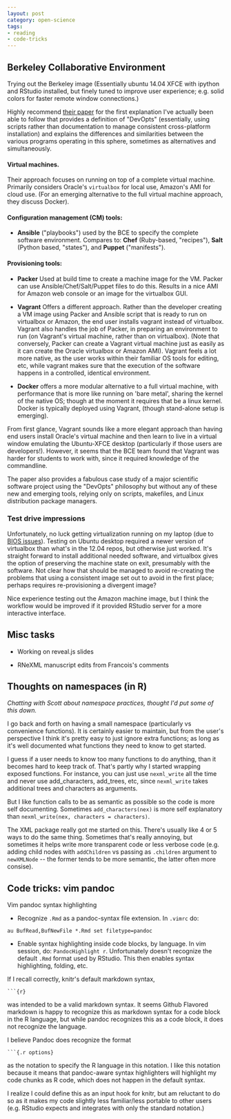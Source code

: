 ```yaml
---
layout: post
category: open-science
tags:
- reading
- code-tricks
---
```




## Berkeley Collaborative Environment

Trying out the Berkeley image (Essentially ubuntu 14.04 XFCE with ipython
and RStudio installed, but finely tuned to improve user experience;
e.g. solid colors for faster remote window connections.)

Highly recommend [their paper](https://t.co/TJ9ObbL8i8) for the first
explanation I've actually been able to follow that provides a definition
of "DevOpts" (essentially, using scripts rather than documentation
to manage consistent cross-platform installation) and explains the
differences and similarities between the various programs operating in
this sphere, sometimes as alternatives and simultaneously.


#### Virtual machines.

Their approach focuses on running on top of a complete
virtual machine. Primarily considers Oracle's `virtualbox` for local use,
Amazon's AMI for cloud use.  (For an emerging alternative to the full
virtual machine approach, they discuss Docker).

#### Configuration management (CM) tools:

-   **Ansible** ("playbooks") used by the BCE to specify the complete
software environment. Compares to: **Chef** (Ruby-based, "recipes"),
**Salt** (Python based, "states"), and **Puppet** ("manifests").


#### Provisioning tools:

- **Packer** Used at build time to create a machine image for the VM.
Packer can use Ansible/Chef/Salt/Puppet files to do this.  Results in
a nice AMI for Amazon web console or an image for the virtualbox GUI.

- **Vagrant** Offers a different approach.  Rather than the developer
creating a VM image using Packer and Ansible script that is ready to
run on virtualbox or Amazon, the end user installs vagrant instead
of virtualbox. Vagrant also handles the job of Packer, in preparing
an environment to run (on Vagrant's virtual machine, rather than on
virtualbox). (Note that conversely, Packer can create a Vagrant virtual
machine just as easily as it can create the Oracle virtualbox or Amazon
AMI). Vagrant feels a lot more native, as the user works within their
familiar OS tools for editing, etc, while vagrant makes sure that
the execution of the software happens in a controlled, identical
environment.

- **Docker** offers a more modular alternative to a full virtual machine,
with performance that is more like running on 'bare metal', sharing the
kernel of the native OS; though at the moment it requires that be a linux
kernel. Docker is typically deployed using Vagrant, (though stand-alone
setup is emerging).


From first glance, Vagrant sounds like a more elegant approach than having
end users install Oracle's virtual machine and then learn to live in a
virtual window emulating the Ubuntu-XFCE desktop (particularly if those
users are developers!).  However, it seems that the BCE team found that
Vagrant was harder for students to work with, since it required knowledge
of the commandline.

The paper also provides a fabulous case study of a major scientific
software project using the "DevOpts" philosophy but without any of these
new and emerging tools, relying only on scripts, makefiles, and Linux
distribution package managers.


### Test drive impressions

Unfortunately, no luck getting
virtualization running on my laptop (due to [BIOS
issues](ttps://github.com/dlab-berkeley/collaboratool/issues/created_by/cboettig)).
Testing on Ubuntu desktop required a newer version of virtualbox than
what's in the 12.04 repos, but otherwise just worked.  It's straight
forward to install additional needed software, and virtualbox gives
the option of preserving the machine state on exit, presumably with
the software.  Not clear how that should be managed to avoid re-creating
the problems that using a consistent image set out to avoid in the first
place; perhaps requires re-provisioning a divergent image?

Nice experience testing out the Amazon machine image, but I think the
workflow would be improved if it provided RStudio server for a more
interactive interface.


Misc tasks
-----------

- Working on reveal.js slides


- RNeXML manuscript edits from Francois's comments


Thoughts on namespaces (in R)
-----------------------------

_Chatting with Scott about namespace practices, thought I'd put
some of this down._

I go back and forth on having a small namespace (particularly vs
convenience functions).  It is certainly easier to maintain, but from
the user's perspective I think it's pretty easy to just ignore extra
functions; as long as it's well documented what functions they need to
know to get started.

I guess if a user needs to know too many functions to do anything, than
it becomes hard to keep track of. That's partly why I started wrapping
exposed functions. For instance, you can just use `nexml_write` all the
time and never use add_characters, add_trees, etc, since `nexml_write`
takes additional trees and characters as arguments.

But I like function calls to be as semantic as possible so the code is
more self documenting.  Sometimes `add_characters(nex)` is more self
explanatory than `nexml_write(nex, characters = characters)`.


The XML package really got me started on this.  There's usually like
4 or 5 ways to do the same thing. Sometimes that's really annoying,
but sometimes it helps write more transparent code or less verbose code
(e.g. adding child nodes with `addChildren` vs passing as `.children`
argument to `newXMLNode` -- the former tends to be more semantic, the
latter often more consise).


## Code tricks: vim pandoc

Vim pandoc syntax highlighting

- Recognize `.Rmd` as a pandoc-syntax file extension. In `.vimrc` do:

```vim
au BufRead,BufNewFile *.Rmd set filetype=pandoc
```

- Enable syntax highlighting inside code blocks, by language. In vim session, do: `PandocHighlight r`. Unfortunately doesn't recognize the default `.Rmd` format used by RStudio.  This then enables syntax highlighting, folding, etc.


If I recall correctly, knitr's default markdown syntax,

~~~
```{r}
~~~

was intended to be a valid markdown syntax. It seems Github Flavored
markdown is happy to recognize this as markdown syntax for a code
block in the R language, but while pandoc recognizes this as a code
block, it does not recognize the language.

I believe Pandoc does recognize the format

~~~
```{.r options}
~~~

as the notation to specify the R language in this notation. I like
this notation because it means that pandoc-aware syntax highlighters
will highlight my code chunks as R code, which does not happen in the
default syntax.

I realize I could define this as an input hook for knitr, but am
reluctant to do so as it makes my code slightly less familiar/less
portable to other users (e.g. RStudio expects and integrates with only
the standard notation.)




